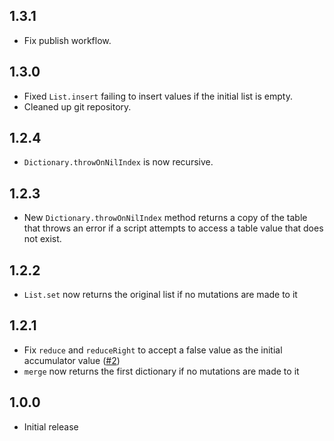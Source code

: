 ## 1.3.1

* Fix publish workflow.

## 1.3.0

* Fixed `List.insert` failing to insert values if the initial list is empty.
* Cleaned up git repository.

## 1.2.4

* `Dictionary.throwOnNilIndex` is now recursive.

## 1.2.3

* New `Dictionary.throwOnNilIndex` method returns a copy of the table that throws an error if a script attempts to access a table value that does not exist.

## 1.2.2

* `List.set` now returns the original list if no mutations are made to it

## 1.2.1

* Fix `reduce` and `reduceRight` to accept a false value as the initial accumulator value ([#2](https://github.com/F-RDY/llama/pull/2))
* `merge` now returns the first dictionary if no mutations are made to it

## 1.0.0

* Initial release
